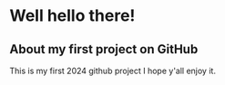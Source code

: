 # Well hello there!

## About my first project on GitHub
This is my first 2024 github project I hope y'all enjoy it.
